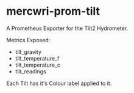 # mercwri-prom-tilt

A Prometheus Exporter for the Tilt2 Hydrometer.

Metrics Exposed:
* tilt_gravity
* tilt_temperature_f
* tilt_temperature_c
* tilt_readings

Each Tilt has it's Colour label applied to it.